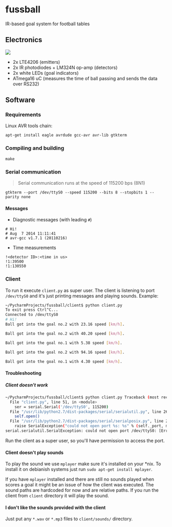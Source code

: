 fussball
========

IR-based goal system for football tables

## Electronics

<img src="https://raw.githubusercontent.com/macbre/fussball/master/schematics/main.png" />

* 2x LTE4206 (emitters)
* 2x IR photodiodes + LM324N op-amp (detectors)
* 2x white LEDs (goal indicators)
* ATmega16 uC (measures the time of ball passing and sends the data over RS232)

## Software

### Requirements

Linux AVR tools chain:

```
apt-get install eagle avrdude gcc-avr avr-lib gtkterm
```

### Compiling and building

```
make
```

### Serial communication

> Serial communication runs at the speed of 115200 bps (8N1)

```
gtkterm --port /dev/ttyS0 --speed 115200 --bits 8 --stopbits 1 --parity none
 ```

#### Messages

* Diagnostic messages (with leading ``#``)

```
# Hi!
# Aug  7 2014 11:11:41
# avr-gcc v1.7.1 (20110216)
```

* Time measurements

```
!<detector ID>:<time in us>
!1:39500
!1:130550
```

### Client
To run it execute `client.py` as super user. The client is listening to port `/dev/ttyS0` and it's just printing messages and playing sounds. Example:
```sh
~/PycharmProjects/fussball/client$ python client.py 
To exit press Ctrl^C...
Connected to /dev/ttyS0
# Hi!
Ball got into the goal no.2 with 23.16 speed [km/h].

Ball got into the goal no.2 with 40.20 speed [km/h].

Ball got into the goal no.1 with 5.38 speed [km/h].

Ball got into the goal no.2 with 94.16 speed [km/h].

Ball got into the goal no.1 with 4.30 speed [km/h].
```

#### Troubleshooting
##### Client doesn't work
```sh
~/PycharmProjects/fussball/client$ python client.py Traceback (most recent call last):
  File "client.py", line 51, in <module>
    ser = serial.Serial('/dev/ttyS0', 115200)
  File "/usr/lib/python2.7/dist-packages/serial/serialutil.py", line 260, in __init__
    self.open()
  File "/usr/lib/python2.7/dist-packages/serial/serialposix.py", line 276, in open
    raise SerialException("could not open port %s: %s" % (self._port, msg))
serial.serialutil.SerialException: could not open port /dev/ttyS0: [Errno 13] Permission denied: '/dev/ttyS0'
```
Run the client as a super user, so you'll have permission to access the port.

#### Client doesn't play sounds
To play the sound we use `mplayer` make sure it's installed on your *nix. To install it on debianish systems just run `sudo apt-get install mplayer`.

If you have `mplayer` installed and there are still no sounds played when scores a goal it might be an issue of how the client was executed. The sound paths are hardcoded for now and are relative paths. If you run the client from `client` directory it will play the sound.

#### I don't like the sounds provided with the client
Just put any `*.wav` or `*.mp3` files to `client/sounds/` directory.
